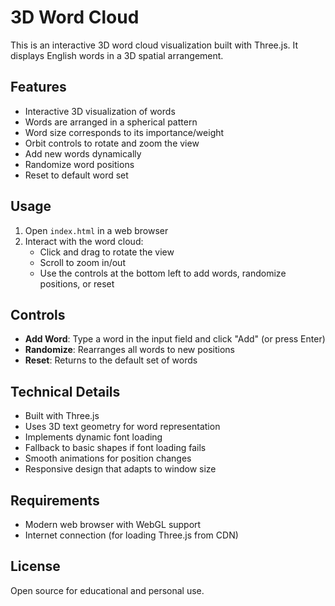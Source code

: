 # 3D Word Cloud

This is an interactive 3D word cloud visualization built with Three.js. It displays English words in a 3D spatial arrangement.

## Features

- Interactive 3D visualization of words
- Words are arranged in a spherical pattern
- Word size corresponds to its importance/weight
- Orbit controls to rotate and zoom the view
- Add new words dynamically
- Randomize word positions
- Reset to default word set

## Usage

1. Open `index.html` in a web browser
2. Interact with the word cloud:
   - Click and drag to rotate the view
   - Scroll to zoom in/out
   - Use the controls at the bottom left to add words, randomize positions, or reset

## Controls

- **Add Word**: Type a word in the input field and click "Add" (or press Enter)
- **Randomize**: Rearranges all words to new positions
- **Reset**: Returns to the default set of words

## Technical Details

- Built with Three.js
- Uses 3D text geometry for word representation
- Implements dynamic font loading
- Fallback to basic shapes if font loading fails
- Smooth animations for position changes
- Responsive design that adapts to window size

## Requirements

- Modern web browser with WebGL support
- Internet connection (for loading Three.js from CDN)

## License

Open source for educational and personal use.
